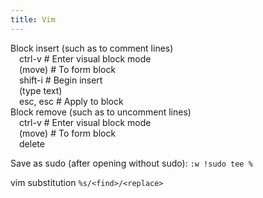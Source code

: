 ```yaml
---
title: Vim
---
```


Block insert \(such as to comment lines\)  
 ctrl-v \# Enter visual block mode  
 \(move\) \# To form block  
 shift-i \# Begin insert  
 \(type text\)  
 esc, esc \# Apply to block  
Block remove \(such as to uncomment lines\)  
 ctrl-v \# Enter visual block mode  
 \(move\) \# To form block  
 delete

Save as sudo \(after opening without sudo\): `:w !sudo tee %`

vim
	substitution
		`%s/<find>/<replace>`
